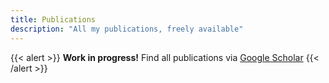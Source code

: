 ```yaml
---
title: Publications 
description: "All my publications, freely available"
---
```


{{< alert >}}
**Work in progress!** Find all publications via [Google Scholar](https://scholar.google.de/citations?user=pxjtc20AAAAJ&hl=de)
{{< /alert >}}
